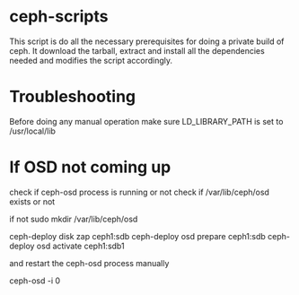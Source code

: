 # ceph-scripts
This script is do all the necessary prerequisites for doing a private build of ceph.
It download the tarball, extract and install all the dependencies needed and modifies the script accordingly.


Troubleshooting
===============
Before doing any manual operation make sure LD_LIBRARY_PATH is set to /usr/local/lib

If OSD not coming up
====================
check if ceph-osd process is running or not
check if /var/lib/ceph/osd exists or not

if not
sudo  mkdir /var/lib/ceph/osd

ceph-deploy disk zap ceph1:sdb
ceph-deploy osd prepare ceph1:sdb
ceph-deploy osd activate ceph1:sdb1

and restart the ceph-osd process manually

ceph-osd -i 0

